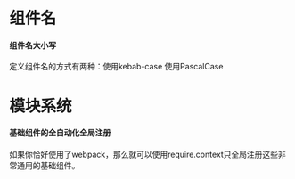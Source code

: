 # 组件名

#### 组件名大小写

定义组件名的方式有两种：使用kebab-case  使用PascalCase


# 模块系统

#### 基础组件的全自动化全局注册

如果你恰好使用了webpack，那么就可以使用require.context只全局注册这些非常通用的基础组件。